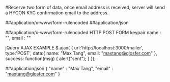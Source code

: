 #Recerve two form of data, once email address is received, server will send a HYCON KYC confirmation email to the address.

##application/x-www/form-rulencoded
##application/json

##application/x-www/form-rulencoded
HTTP POST FORM 
keypair
    name : "",
    email : ""

jQuery AJAX EXAMPLE
$.ajax(
{
    url:'http://localhost:3000/mailer',
    type:'POST',
    data:{
            name: "Max Tang",
            email: "maxtang@glosfer.com" 
        },
    success: function(msg) {
            alert("sent");
        }
});

##application/json
{
	"name" : "Max Tang",
	"email" : "maxtang@glosfer.com"
}




